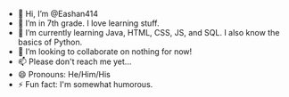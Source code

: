 - 👋 Hi, I’m @Eashan414
- 👀 I’m in 7th grade. I love learning stuff.
- 🌱 I’m currently learning Java, HTML, CSS, JS, and SQL. I also know the basics of Python.
- 💞️ I’m looking to collaborate on nothing for now!
- 📫 Please don't reach me yet...
- 😄 Pronouns: He/Him/His
- ⚡ Fun fact: I'm somewhat humorous.

<!---
Eashan414/Eashan414 is a ✨ special ✨ repository because its `README.md` (this file) appears on your GitHub profile.
You can click the Preview link to take a look at your changes.
--->
